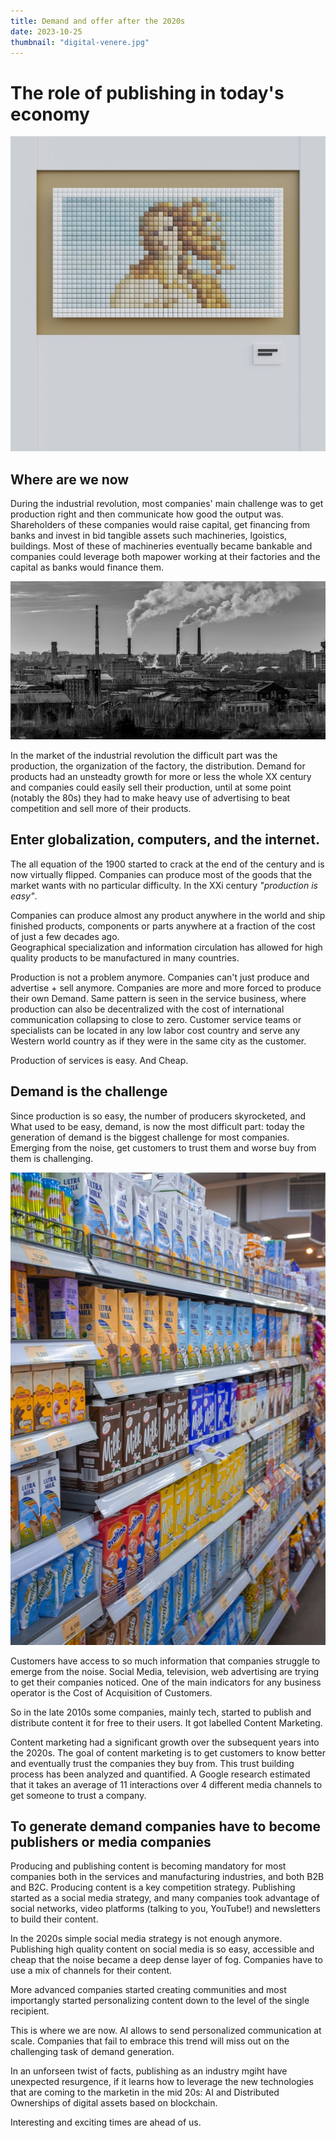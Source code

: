 ```yaml
---
title: Demand and offer after the 2020s
date: 2023-10-25
thumbnail: "digital-venere.jpg"
---
```


# The role of publishing in today's economy

![digital assets](digital-venere.jpg)

## Where are we now

During the industrial revolution, most companies' main challenge was to get production right and then communicate how good the output was. Shareholders of these companies would raise capital, get financing from banks and invest in bid tangible assets such machineries, lgoistics, buildings. Most of these of machineries eventually became bankable and companies could leverage both mapower working at their factories and the capital as banks would finance them.

![factories-1900](factory.jpg)

In the market of the industrial revolution the difficult part was the production, the organization of the factory, the distribution.
Demand for products had an unsteadty growth for more or less the whole XX century and companies could easily sell their production, until at some point (notably the 80s) they had to make heavy use of advertising to beat competition and sell more of their products.

## Enter globalization, computers, and the internet.

The all equation of the 1900 started to crack at the end of the century and is now virtually flipped.
Companies can produce most of the goods that the market wants with no particular difficulty. In the XXi century _"production is easy"_.

Companies can produce almost any product anywhere in the world and ship finished products, components or parts anywhere at a fraction of the cost of just a few decades ago.  
Geographical specialization and information circulation has allowed for high quality products to be manufactured in many countries.

Production is not a problem anymore. Companies can't just produce and advertise + sell anymore. Companies are more and more forced to produce their own Demand.
Same pattern is seen in the service business, where production can also be decentralized with the cost of international communication collapsing to close to zero. Customer service teams or specialists can be located in any low labor cost country and serve any Western world country as if they were in the same city as the customer.

Production of services is easy. And Cheap.

## Demand is the challenge

Since production is so easy, the number of producers skyrocketed, and What used to be easy, demand, is now the most difficult part: today the generation of demand is the biggest challenge for most companies. Emerging from the noise, get customers to trust them and worse buy from them is challenging.

![buyers-market](products.jpg)

Customers have access to so much information that companies struggle to emerge from the noise. Social Media, television, web advertising are trying to get their companies noticed. One of the main indicators for any business operator is the Cost of Acquisition of Customers.

So in the late 2010s some companies, mainly tech, started to publish and distribute content it for free to their users. It got labelled Content Marketing.

Content marketing had a significant growth over the subsequent years into the 2020s.
The goal of content marketing is to get customers to know better and eventually trust the companies they buy from. This trust building process has been analyzed and quantified. A Google research estimated that it takes an average of 11 interactions over 4 different media channels to get someone to trust a company.

## To generate demand companies have to become publishers or media companies

Producing and publishing content is becoming mandatory for most companies both in the services and manufacturing industries, and both B2B and B2C. Producing content is a key competition strategy.
Publishing started as a social media strategy, and many companies took advantage of social networks, video platforms (talking to you, YouTube!) and newsletters to build their content.

In the 2020s simple social media strategy is not enough anymore. Publishing high quality content on social media is so easy, accessible and cheap that the noise became a deep dense layer of fog. Companies have to use a mix of channels for their content.

More advanced companies started creating communities and most importangly started personalizing content down to the level of the single recipient.

This is where we are now. AI allows to send personalized communication at scale. Companies that fail to embrace this trend will miss out on the challenging task of demand generation.

In an unforseen twist of facts, publishing as an industry mgiht have unexpected resurgence, if it learns how to leverage the new technologies that are coming to the marketin in the mid 20s: AI and Distributed Ownerships of digital assets based on blockchain.

Interesting and exciting times are ahead of us.
